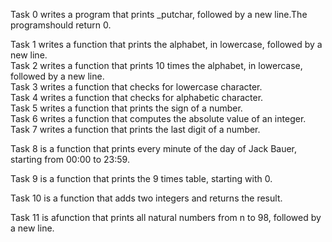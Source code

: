Task 0 writes a program that prints _putchar, followed by a new line.The programshould return 0.

Task 1 writes a function that prints the alphabet, in lowercase, followed by a new line.                                                                          
Task 2 writes a function that prints 10 times the alphabet, in lowercase, followed by a new line.                                                                    
Task 3 writes a function that checks for lowercase character.                                                                                              
Task 4 writes a  function that checks for alphabetic character.                                                                                        
Task 5 writes a  function that prints the sign of a number.                                                                               
Task 6 writes a function that computes the absolute value of an integer.                                                                                        Task 7 writes a function that prints the last digit of a number.

Task 8 is a function that prints every minute of the day of Jack Bauer, starting from 00:00 to 23:59.

Task 9 is a  function that prints the 9 times table, starting with 0.

Task 10 is a function that adds two integers and returns the result.

Task 11 is afunction that prints all natural numbers from n to 98, followed by a new line.

